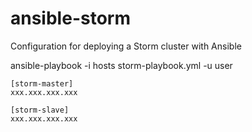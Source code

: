 # ansible-storm
Configuration for deploying a Storm cluster with Ansible

ansible-playbook -i hosts storm-playbook.yml -u user

```
[storm-master]
xxx.xxx.xxx.xxx

[storm-slave]
xxx.xxx.xxx.xxx
```
